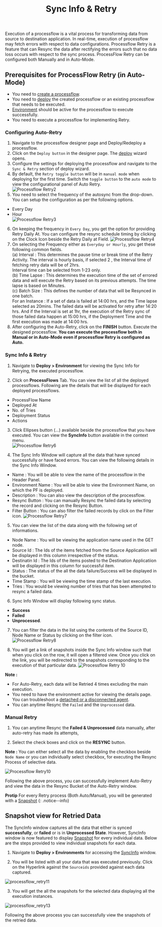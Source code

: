 ﻿---
title:  "Sync Info & Retry"
toc: true
tag: developers
category: "Processflow"
menus: 
   deployment:
        title: "Sync Info & Retry"
        weight: 6
        icon: fa fa-file-word-o
        identifier: retryprocessflow
---

Execution of a processflow is a vital process for transforming data from source to 
destination application. In real-time, execution of processflow may fetch errors 
with respect to data configurations. 
Processflow Retry is a feature that can Resync the data after rectifying the errors 
such that no data loss occurs with respect to the sync process. ProcessFlow Retry 
can be configured both Manually and in Auto-Mode.

## Prerequisites for ProcessFlow Retry (in Auto-Mode)

* You need to [create a processflow](/getting%20started/create-your-first-processflow/).   
* You need to [deploy](/processflow/deploying-and-executing-processflow/) the created processflow or an existing processflow that needs to be executed. 
* [Environment](/processflow/deploying-and-executing-processflow/) should be active for the processflow to execute successfully.
* You need to execute a processflow for implementing Retry. 

### Configuring Auto-Retry

1.	Navigate to the processflow designer page and Deploy/Redeploy a processflow.    
2.	Click on the `Deploy button` in the designer page. The [deploy](/processflow/deploying-and-executing-processflow/) wizard opens.    
3.	Configure the settings for deploying the processflow and navigate to the `Sync & Retry` section of deploy wizard.     
4.	By default, the `Retry toggle button` will be in `manual mode` when deploying for the first time. Switch the `toggle button` to the `auto mode` to view the configurational panel of Auto Retry.  
![Processflow Retry2](../../../staticfiles/processflow/media/processflow-retry2.png)      
5.	You need to select the frequency of the autosync from the drop-down. You can setup the configuration as per the following options.  
* Every Day  
* Hour     
![Processflow Retry3](../../../staticfiles/processflow/media/processflow-retry3.png)      
6.	On keeping the frequency in `Every Day`, you get the option for providing Retry Daily At. You can configure the resync schedule timing by clicking on the Clock Icon beside the Retry Daily at Field. 
![Processflow Retry4](../../../staticfiles/processflow/media/processflow-retry4.png)      
7.	On selecting the Frequency either as `Everyday or Hourly`, you get these following common fields.      
(a) Interval : This determines the pause time or break time of the Retry Activity. The interval is hourly basis, if selected 2 , the Interval time of fetching retry data will be of 2hrs.     
    Interval time can be selected from 1-23 only.    
(b) Time Lapse : This determines the execution time of the set of errored data and will execute the Retry based on its previous attempts. The time lapse is based on Minutes.      
(c) Batch Size : This defines the number of data  that will be Resynced in one batch.    
For an Instance : If a set of data is failed at 14:00 hrs, and the Time lapse selected as 20mins. The failed data will be activated for retry after 14:20 hrs. And if the Interval is set at 1hr, the execution of the Retry sync of those failed data happen at 15:00 hrs, if the Deployment Time and the first execution was made at 14:00 hrs.      
8.	After configuring the Auto-Retry, click on the **FINISH** button. Execute the designed processflow.
 **You can execute the processflow both in Manual or in Auto-Mode even if processflow Retry is configured as Auto.**

### Sync Info & Retry

1.	Navigate to **Deploy > Environment** for viewing the Sync Info for Retrying, the executed processflow. 

2.	Click on **ProcessFlows** Tab. You can view the list of all the deployed processflows. Following are the details that will be displayed for each deployed processflows.
* ProcessFlow Name  
* Deployed At   
* No. of Tries
* Deployment Status
* Actions

3.	Click Ellipses button (...) available beside the processflow that you have executed. You can view the **SyncInfo** button available in the context menu.  
![Processflow Retry6](../../../staticfiles/processflow/media/processflow-retry6.png)    

4.	The Sync Info Window will capture all the data that have synced successfully or have faced errors. You can view the following details in the Sync Info Window.
- Name : You will be able to view the name of the processflow in the Header Panel.
- Environment Name : You will be able to view the Environment Name, on which the PF is deployed.
- Description : You can also view the description of the processflow.
- Resync Button : You can manually Resync the failed data by selecting the record and clicking on the Resync Button.
- Filter Button : You can also filter the failed records by click on the Filter icon.
![Processflow Retry7](../../../staticfiles/processflow/media/processflow-retry7.png)    

5.	You can view the list of the data along with the following set of informations.
 * Node Name : You will be viewing the application name used in the GET node.
 * Source Id : The Ids of the items fetched from the Source Applicatiion will be displayed in this column irrespective of the status.
 * Destinatin Id : The Ids of the items posted to the Destination Applicatiion will be displayed in this column for successful item.
 * Status : The status of the all the data failure/Success will be displayed in the bucket.
 * Time Stamp : You will be viewing the time stamp of the last execution.
 * Tries : You would be viewing number of tries that has been attempted to resync a failed data.  

6. Sync Info Window will display following sync status. 
 - **Success** 
 - **Failed** 
 - **Unprocessed**.

7.	You can filter the data in the list using the contents of the Source ID, Node Name or Status by clicking on the filter icon.
![Processflow Retry8](../../../staticfiles/processflow/media/processflow-retry8.png) 

8. You will get a link of snapshots inside the Sync Info window such that when you click on the row, it will open a filtered view. Once you click on the link, you will be redirected to the snapshots corresponding to the execution of that particular data. 
![Processflow Retry 10](../../../staticfiles/processflow/media/processflow-syncinfo-snapshot.png)

**Note :**

- For Auto-Retry, each data will be Retried 4 times excluding the main execution.
- You need to have the environment active for viewing the details page. You can troubleshoot a [detached or a disconnected agent](/deployment/Environment-Management/#detaching-and-attaching-environment).
- You can anytime Resync the `Failed` and the `Unprocessed` data.

### Manual Retry

1. You can anytime Resync the **Failed & Unprocessed** data manually, after auto-retry has made its attempts, 

2. Select the check boxes and click on the **RESYNC** button. 

**Note :** You can either select all the data by enabling the checkbox beside `Node Name` or you can individually select checkbox, for executing the Resync Process of selective data. 

![Processflow Retry10](../../../staticfiles/processflow/media/processflow-retry10.png)    

Following the above process, you can successfully implement Auto-Retry and view the data in the Resync Bucket of the Auto-Retry window.

**Protip**  For every Retry process (Both Auto/Manual), you will be generated with a 
[Snapshot](/processflow/snapshot-processflow/)
{: .notice--info} 

## Snapshot view for Retried Data

The SyncInfo window captures all the data that either is synced **successfully**, or **failed** or is in **Unprocessed State**. However, SyncInfo 
window is now featured to display [Snapshot](/processflow/snapshot-processflow/) for every individual data. Below are the steps provided to view individual snapshots for each data.

1) Navigate to **Deploy > Environments** for accessing the [SyncInfo](/processflow/retry-processflow/#sync-info--retry) window.  

2) You will be listed with all your data that was executed previously. Click on the Hyperlink against the `Sourceids` provided against each data captured.

![processflow_retry11](\staticfiles\processflow\media\processflow-retry11.png)

3) You will get the all the snapshots for the selected data displaying all the execution instances.

![processflow_retry13](\staticfiles\processflow\media\processflow-retry13.png)

Following the above process you can successfully view the snapshots of the retried data.
